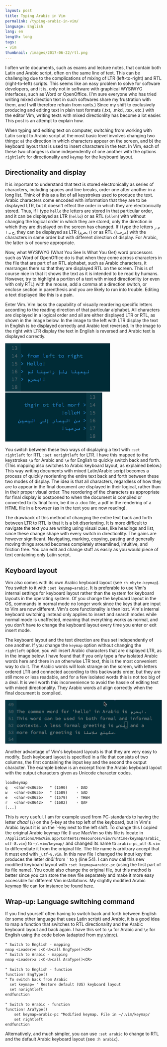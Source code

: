 ```yaml
---
layout: post
title: Typing Arabic in Vim 
permalink: /typing-arabic-in-vim/
language: English
lang: en
length: long
tags:
- vim
thumbnail: /images/2017-06-22/rtl.png
---
```



I often write documents, such as exams and lecture notes, that contain both Latin and Arabic script, often on the same line of text. This can be challenging due to the complications of mixing of LTR (left-to-right) and RTL (right-to-left) scripts. This seems like an easy problem to solve for software developers, and it is, only not in software with graphical WYSIWYG interfaces, such as Word or OpenOffice. (I'm sure everyone who has tried writing mixed direction text in such softwares share my frustration with them, and I will therefore refrain from rants.) Since my shift to exclusively producing and editing text in plain text formats (.txt, .mkd, .tex, etc.) with the editor Vim, writing texts with mixed directionlity has become a lot easier. This post is  an attempt to explain how.

When typing and editing text on computer, switching from working with Latin script to Arabic script at the most basic level involves changing two things: a)&nbsp;the direction in which characters appear on the screen, and b)&nbsp;the keyboard layout that is used to insert characters in the text. In Vim, each of these two changes is done independently of one another with the options `rightleft` for directionality and `keymap` for the keyboard layout.

## Directionality and display

It is important to understand that text is stored electronically as series of characters, including spaces and line breaks, order one after another in a long list. Think of this as a list of all keystrokes used to produce the text. Arabic characters come encoded with information that they are to be displayed LTR, but it doesn't effect the order in which they are electronically stored. Thus, if I type `hello` the letters are stored in that particular order, and it can be displayed as LTR (`hello`) or as RTL (`olleh`) with without changing the logical order in which they are stored, only the direction in which they are displayed on the screen has changed. If i type the letters `م` `ر` `ح` `ب` `ا`, they can be displayed as LTR (`ابحرم`) or as RTL (`مرحبا`) with the characters in same order but with different direction of display. For Arabic, the latter is of course appropriate.

Now, what WYSIWYG (What You See Is What You Get) word processors such as Word of OpenOffice do is that when they come across characters in the file that are part of an RTL alphabet, such as Arabic characters, it rearranges them so that they are displayed RTL on the screen. This is of course nice in that it shows the text as it is intended to be read by humans. However, try to highlight a portion of a text with mixed directionlity (or even with only RTL) with the mouse, add a comma at a direction switch, or enclose section in parenthesis and you are likely to run into trouble. Editing a text displayed like this is a pain.

Enter Vim. Vim lacks the capability of visually reordering specific letters according to the reading direction of that particular alphabet. All characters are displayed in a logical order and all are either displayed LTR or RTL, as shown in the image below. In the image to the left with LTR display the text in English is be displayed correctly and Arabic text reversed. In the image to the right with LTR display the text in English is reversed and Arabic text is displayed correctly.

![RTL display](/images/2017-06-22/ltr.png)&nbsp;![LTR display](/images/2017-06-22/rtl.png)

You switch between these two ways of displaying a text with `:set rightleft` for RTL `:set norightleft` for LTR. I have this mapped to the keystrokes `\a` for Arabic and `\e` for English to quickly switch back and forth. (This mapping also switches to Arabic keyboard layout, as explained below.) This way writing documents with mixed Latin/Arabic script becomes a process of quickly reorienting the entire text back and forth between these two modes of display. The idea is that all characters, regardless of how they are to appear in the final document are displayed in their logical, rather than in their proper visual order. The reordering of the characters as appropriate for final display is postponed to when the document is compiled or converted to its final form, be it in a .doc file, a pdf in the rendering of a HTML file in a browser (as in the text you are now reading).

The drawback of this method of changing the entire text back and forth between LTR to RTL is that it is a bit disorienting. It is more difficult to navigate the text you are writing using visual cues, like headings and list, since these change shape with every switch in directionlity. The gains are however significant. Navigating, marking, copying, pasting and generally moving things around becomes completely streamlined, intuitive, and friction free. You can edit and change stuff as easily as you would piece of text containing only Latin script.

## Keyboard layout

Vim also comes with its own Arabic keyboard layout (see `:h mbyte-keymap`). You switch to it with `:set keymap=arabic`. It is preferable to use Vim's internal settings for keyboard layout rather than the system for keyboard layouts in the operating system. Of you change the keyboard layout in the OS, commands in normal mode no longer work since the keys that are input to Vim are now different. Vim's core functionality is then lost. Vim's internal keyboard switching instead only applies to insert and search modes while normal mode is unaffected, meaning that everything works as normal, and you don't have to change the keyboard layout every time you enter or exit insert mode.

The keyboard layout and the text direction are thus set independently of one another. If you change the `keymap` option  without changing the `rightleft` option, you will insert Arabic characters that are displayed LTR, as in the image below. I have found that if you only type a few isolated Arabic words here and there in an otherwise LTR text, this is the most convenient way to do it. The Arabic words will look strange on the screen, with letters ordered LTR and connected according to this backwards order, but they are still more or less readable, and for a few isolated words this is not too big of a deal. It is well worth this inconvenience to avoid the hassle of editing text with mixed directionality. They Arabic words all align correctly when the final document is compiled.

![Arabic words in a LTR text.](/images/2017-06-22/arabic-in-ltr.png)

Another advantage of Vim's keyboard layouts is that they are very easy to modify. Each keyboard layout is specified in a file that consists of two columns, the first containing the input key and the second the output character. The example below is an excerpt from the Arabic keyboard layout with the output characters given as Unicode character codes.

``` vim
loadkeymap
q	<char-0x0636>	" (1590)	- DAD
w	<char-0x0635>	" (1589)	- SAD
e	<char-0x062b>	" (1579)	- THEH
r	<char-0x0642>	" (1602)	- QAF
[...]
```

This is very useful. I am for example used from PC-standards to having the letter *dhaal*&nbsp;(ذ) on the §-key at the top left of the keyboard, but in Vim's Arabic layout it is on the \`-key next to the left shift. To change this I copied the original Arabic keymap file (I&nbsp;use MacVim so this file is locate in `/Applications/MacVim.app/Contents/Resources/vim/runtime/keymap/arabic_utf-8.vim`) to `~/.vim/keymap/` and changed its name to `arabic-pc_utf-8.vim` to differentiate it from the original file. The file name is arbitrary accept that it must end with `_utf-8.vim`. In this new file I changed the input key that produces the letter *dhāl* from `` ` `` to `§` (line&nbsp;54). I can now call this new modified keyboard layout with `:set keymap=arabic-pc` (using the first part of its file name). You could also change the original file, but this method is better since you can store the new file separately and make it more easy accessible for different Vim installations. My slightly modified Arabic keymap file can for instance be found [here](https://github.com/andreasmhallberg/dotfiles).


## Wrap-up: Language switching command

If you find yourself often having to switch back and forth between English (or some other language that uses Latin script) and Arabic, it is a good idea to map a function that switches to RTL directionality and the Arabic keyboard layout and back again. I have this set to `\a` for Arabic and `\e` for English using the code below (adapted from [my vimrc](https://github.com/andreasmhallberg/dotfiles/blob/master/.vimrc)).

``` vim
" Switch to English - mapping
nmap <Leader>e :<C-U>call EngType()<CR>
" Switch to Arabic - mapping
nmap <Leader>a :<C-U>call AraType()<CR>

" Switch to English - function
function! EngType()
" To switch back from Arabic
  set keymap= " Restore default (US) keyboard layout
  set norightleft
endfunction

" Switch to Arabic - function
function! AraType()
    set keymap=arabic-pc "Modified keymap. File in ~/.vim/keymap/
    set rightleft
endfunction
```

Alternatively, and much simpler, you can use `:set arabic` to change to RTL and the default Arabic keyboard layout (see `:h arabic`).
